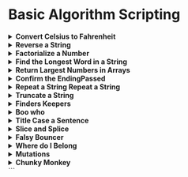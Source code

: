 # Basic Algorithm Scripting

<details><summary><b>Convert Celsius to Fahrenheit</b></summary>
<p>

The algorithm to convert from Celsius to Fahrenheit is the temperature in Celsius times 9/5, plus 32.

You are given a variable celsius representing a temperature in Celsius. Use the variable fahrenheit already defined and assign it the Fahrenheit temperature equivalent to the given Celsius temperature. Use the algorithm mentioned above to help convert the Celsius temperature to Fahrenheit.

### Base Code

```js
function convertToF(celsius) {
    let fahrenheit;
    return fahrenheit;
}

convertToF(30);
```

<details><summary><b>Solution</b></summary>
<p>
    
```js
function convertToF(celsius) {
  return celsius * 9 / 5 + 32;
}
```
</p>
</details>

---

</p>
</details>

<details><summary><b>Reverse a String</b></summary>
<p>

Reverse the provided string.

You may need to turn the string into an array before you can reverse it.

Your result must be a string.

### Base Code

```js
function reverseString(str) {
    return str;
}

reverseString('hello');
```

<details><summary><b>Solution</b></summary>
<p>
    
```js
function reverseString(str) {
    return str.split('').reverse().join('');
}
```
</p>
</details>

---

</p>
</details>

<details><summary><b>Factorialize a Number</b></summary>
<p>

Return the factorial of the provided integer.

If the integer is represented with the letter n, a factorial is the product of all positive integers less than or equal to n.

Factorials are often represented with the shorthand notation n!

For example: 5! = 1 _ 2 _ 3 _ 4 _ 5 = 120

Only integers greater than or equal to zero will be supplied to the function.

### Base Code

```js
function factorialize(num) {
    return num;
}

factorialize(5);
```

<details><summary><b>Solution</b></summary>
<p>
    
```js
function factorialize(num) {
    let result = 1;
    while(num > 1) result *= num--;
    return result;
}
```
</p>
</details>

---

</p>
</details>

<details><summary><b>Find the Longest Word in a String</b></summary>
<p>

Return the length of the longest word in the provided sentence.

Your response should be a number.

### Base Code

```js
function findLongestWordLength(str) {
    return str.length;
}

findLongestWordLength('The quick brown fox jumped over the lazy dog');
```

<details><summary><b>Solution</b></summary>
<p>
    
```js
function findLongestWordLength(str) {
    return str.split(' ').reduce((a, e) => {
      return e.length > a ? e.length : a;
    }, 0);
}
```
</p>
</details>

---

</p>
</details>

<details><summary><b>Return Largest Numbers in Arrays</b></summary>
<p>

Return an array consisting of the largest number from each provided sub-array. For simplicity, the provided array will contain exactly 4 sub-arrays.

Remember, you can iterate through an array with a simple for loop, and access each member with array syntax arr[i].

### Base Code

```js
function largestOfFour(arr) {
    return arr;
}

largestOfFour([
    [4, 5, 1, 3],
    [13, 27, 18, 26],
    [32, 35, 37, 39],
    [1000, 1001, 857, 1],
]);
```

<details><summary><b>Solution</b></summary>
<p>
    
```js
function largestOfFour(arr) {
    return arr.reduce((a, e) => {
      a.push(Math.max(...e));
      return a;
    }, [])
}
```
</p>
</details>

---

</p>
</details>

<details><summary><b>Confirm the EndingPassed</b></summary>
<p>

Check if a string (first argument, str) ends with the given target string (second argument, target).

This challenge can be solved with the .endsWith() method, which was introduced in ES2015. But for the purpose of this challenge, we would like you to use one of the JavaScript substring methods instead.

### Base Code

```js
function confirmEnding(str, target) {
    return str;
}

confirmEnding('Bastian', 'n');
```

<details><summary><b>Solution</b></summary>
<p>
    
```js
function confirmEnding(str, target) {
    return str.slice(str.length - target.length, str.length) === target;
}
```
</p>
</details>

---

</p>
</details>

<details><summary><b>Repeat a String Repeat a String</b></summary>
<p>

Repeat a given string str (first argument) for num times (second argument). Return an empty string if num is not a positive number. For the purpose of this challenge, do not use the built-in .repeat() method.

### Base Code

```js
function repeatStringNumTimes(str, num) {
    return str;
}

repeatStringNumTimes('abc', 3);
```

<details><summary><b>Solution</b></summary>
<p>
    
```js
function repeatStringNumTimes(str, num) {
    let result = '';
    while(num-- > 0) result += str;
    return result;
}
```
</p>
</details>

---

</p>
</details>

<details><summary><b>Truncate a String</b></summary>
<p>

Truncate a string (first argument) if it is longer than the given maximum string length (second argument). Return the truncated string with a ... ending.

### Base Code

```js
function truncateString(str, num) {
    return str;
}

truncateString('A-tisket a-tasket A green and yellow basket', 8);
```

<details><summary><b>Solution</b></summary>
<p>
    
```js
function truncateString(str, num) {
    return num < str.length ? str.slice(0, num) + "..." : str;
}
```
</p>
</details>

---

</p>
</details>

<details><summary><b>Finders Keepers</b></summary>
<p>

Create a function that looks through an array arr and returns the first element in it that passes a 'truth test'. This means that given an element x, the 'truth test' is passed if func(x) is true. If no element passes the test, return undefined.

### Base Code

```js
function findElement(arr, func) {
    let num = 0;
    return num;
}

findElement([1, 2, 3, 4], (num) => num % 2 === 0);
```

<details><summary><b>Solution</b></summary>
<p>
    
```js
function findElement(arr, func) {
    return arr.reduce((a, e) => {
        return a === undefined ? func(e) ? e : undefined : a;
    }, undefined)
}
```
</p>
</details>

---

</p>
</details>

<details><summary><b>Boo who</b></summary>
<p>

Check if a value is classified as a boolean primitive. Return true or false.

Boolean primitives are true and false.

### Base Code

```js
function booWho(bool) {
    return bool;
}

booWho(null);
```

<details><summary><b>Solution</b></summary>
<p>
    
```js
function booWho(bool) {
    return bool === true || bool === false ? true : false;
}
```
</p>
</details>

---

</p>
</details>

<details><summary><b>Title Case a Sentence</b></summary>
<p>

Return the provided string with the first letter of each word capitalized. Make sure the rest of the word is in lower case.

For the purpose of this exercise, you should also capitalize connecting words like "the" and "of".

### Base Code

```js
function titleCase(str) {
    return str;
}

titleCase("I'm a little tea pot");
```

<details><summary><b>Solution</b></summary>
<p>
    
```js
function titleCase(str) {
    return str.toLowerCase().split(' ').map((e) => {
      return e.replace(e.charAt(0), e.charAt(0).toUpperCase())
    }).join(' ');
}
```
</p>
</details>

---

</p>
</details>

<details><summary><b>Slice and Splice</b></summary>
<p>

You are given two arrays and an index.

Copy each element of the first array into the second array, in order.

Begin inserting elements at index n of the second array.

Return the resulting array. The input arrays should remain the same after the function runs.

### Base Code

```js
function frankenSplice(arr1, arr2, n) {
    return arr2;
}

frankenSplice([1, 2, 3], [4, 5, 6], 1);
```

<details><summary><b>Solution</b></summary>
<p>
    
```js
function frankenSplice(arr1, arr2, n) {
    let result = arr2.slice();
    result.splice(n, 0, ...arr1);
    return result
}
```
</p>
</details>

---

</p>
</details>

<details><summary><b>Falsy Bouncer</b></summary>
<p>

Remove all falsy values from an array.

Falsy values in JavaScript are false, null, 0, "", undefined, and NaN.

Hint: Try converting each value to a Boolean.

### Base Code

```js
function bouncer(arr) {
    return arr;
}

bouncer([7, 'ate', '', false, 9]);
```

<details><summary><b>Solution</b></summary>
<p>
    
```js
function bouncer(arr) {
    return arr.filter(Boolean);
}
```
</p>
</details>

---

</p>
</details>

<details><summary><b>Where do I Belong</b></summary>
<p>

Return the lowest index at which a value (second argument) should be inserted into an array (first argument) once it has been sorted. The returned value should be a number.

For example, getIndexToIns([1,2,3,4], 1.5) should return 1 because it is greater than 1 (index 0), but less than 2 (index 1).

Likewise, getIndexToIns([20,3,5], 19) should return 2 because once the array has been sorted it will look like [3,5,20] and 19 is less than 20 (index 2) and greater than 5 (index 1).

### Base Code

```js
function getIndexToIns(arr, num) {
    return num;
}

getIndexToIns([40, 60], 50);
```

<details><summary><b>Solution</b></summary>
<p>
    
```js
function getIndexToIns(arr, num) {
    arr.sort((a, b) => a - b);
    let i;
    for(i = 0; i < arr.length; i++){
        if(arr[i] >= num) return i;
    }
    return i;
}
```
</p>
</details>

---

</p>
</details>

<details><summary><b>Mutations</b></summary>
<p>

Return true if the string in the first element of the array contains all of the letters of the string in the second element of the array.

For example, ["hello", "Hello"], should return true because all of the letters in the second string are present in the first, ignoring case.

The arguments ["hello", "hey"] should return false because the string "hello" does not contain a "y".

Lastly, ["Alien", "line"], should return true because all of the letters in "line" are present in "Alien".

### Base Code

```js
function mutation(arr) {
    return arr;
}

mutation(['hello', 'hey']);
```

<details><summary><b>Solution</b></summary>
<p>
    
```js
function mutation(arr) {
    return arr[1]
      .toLowerCase()
      .split('')
      .every((e) => arr[0].toLowerCase().indexOf(e) != -1);
}
```
</p>
</details>

---

</p>
</details>

<details><summary><b>Chunky Monkey</b></summary>
<p>

Write a function that splits an array (first argument) into groups the length of size (second argument) and returns them as a two-dimensional array.

### Base Code

```js
function chunkArrayInGroups(arr, size) {
    return arr;
}

chunkArrayInGroups(['a', 'b', 'c', 'd'], 2);
```

<details><summary><b>Solution</b></summary>
<p>
    
```js
function chunkArrayInGroups(arr, size) {
    let result = []
    while(arr.length){
        result.push(arr.splice(0, size));
    }
    return result;
}
```
</p>
</details>

---

</p>
</details>
```
